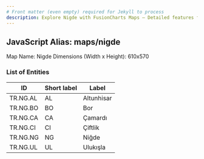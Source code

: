 ```yaml
---
# Front matter (even empty) required for Jekyll to process
description: Explore Nigde with FusionCharts Maps – Detailed features for seamless integration. Try now & enhance your data visualization today! 
---
```


## JavaScript Alias: maps/nigde

Map Name: Nigde
Dimensions (Width x Height): 610x570





### List of Entities

ID | Short label | Label
---|---|---|
TR.NG.AL | AL | Altunhisar
TR.NG.BO | BO | Bor
TR.NG.CA | CA | Çamardı
TR.NG.CI | CI | Çiftlik
TR.NG.NG | NG | Niğde
TR.NG.UL | UL | Ulukışla